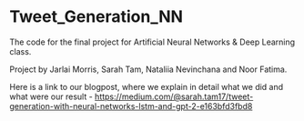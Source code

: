 # Tweet_Generation_NN
The code for the final project for Artificial Neural Networks &amp; Deep Learning class.

Project by Jarlai Morris, Sarah Tam, Nataliia Nevinchana and Noor Fatima.

Here is a link to our blogpost, where we explain in detail what we did and what were our result - https://medium.com/@sarah.tam17/tweet-generation-with-neural-networks-lstm-and-gpt-2-e163bfd3fbd8
